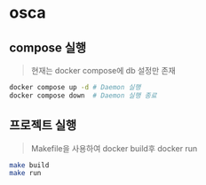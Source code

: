 # osca

## compose 실행
> 현재는 docker compose에 db 설정만 존재
```sh
docker compose up -d # Daemon 실행
docker compose down  # Daemon 실행 종료
```

## 프로젝트 실행
> Makefile을 사용하여 docker build후 docker run
```sh
make build
make run
```
